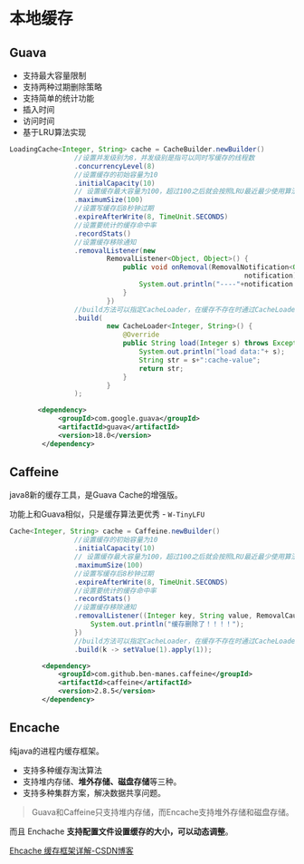# 本地缓存

## Guava

- 支持最大容量限制
- 支持两种过期删除策略
- 支持简单的统计功能
- 插入时间
- 访问时间
- 基于LRU算法实现

```java
LoadingCache<Integer, String> cache = CacheBuilder.newBuilder()
                //设置并发级别为8，并发级别是指可以同时写缓存的线程数
                .concurrencyLevel(8)
                //设置缓存的初始容量为10
                .initialCapacity(10)
                // 设置缓存最大容量为100，超过100之后就会按照LRU最近最少使用算法来移除缓存
                .maximumSize(100)
                //设置写缓存后8秒钟过期
                .expireAfterWrite(8, TimeUnit.SECONDS)
                //设置要统计的缓存命中率
                .recordStats()
                //设置缓存移除通知
                .removalListener(new
                        RemovalListener<Object, Object>() {
                            public void onRemoval(RemovalNotification<Object, Object>
                                                          notification) {
                                System.out.println("----"+notification.getKey() + ":" + notification.getCause());
                            }
                        })
                //build方法可以指定CacheLoader，在缓存不存在时通过CacheLoader的实现自动加载缓存
                .build(
                        new CacheLoader<Integer, String>() {
                            @Override
                            public String load(Integer s) throws Exception {
                                System.out.println("load data:"+ s);
                                String str = s+":cache-value";
                                return str;
                            }
                        }
                );

```

```xml
       <dependency>
            <groupId>com.google.guava</groupId>
            <artifactId>guava</artifactId>
            <version>18.0</version>
        </dependency>

```

## Caffeine

java8新的缓存工具，是Guava Cache的增强版。

功能上和Guava相似，只是缓存算法更优秀 - `W-TinyLFU`

```java
Cache<Integer, String> cache = Caffeine.newBuilder()
                //设置缓存的初始容量为10
                .initialCapacity(10)
                // 设置缓存最大容量为100，超过100之后就会按照LRU最近最少使用算法来移除缓存
                .maximumSize(100)
                //设置写缓存后8秒钟过期
                .expireAfterWrite(8, TimeUnit.SECONDS)
                //设置要统计的缓存命中率
                .recordStats()
                //设置缓存移除通知
                .removalListener((Integer key, String value, RemovalCause cause) -> {
                    System.out.println("缓存删除了！！！！");
                })
                //build方法可以指定CacheLoader，在缓存不存在时通过CacheLoader的实现自动加载缓存
                .build(k -> setValue(1).apply(1));

```

```xml
        <dependency>
            <groupId>com.github.ben-manes.caffeine</groupId>
            <artifactId>caffeine</artifactId>
            <version>2.8.5</version>
        </dependency>

```

## Encache

纯java的进程内缓存框架。

- 支持多种缓存淘汰算法
- 支持堆内存储、**堆外存储、磁盘存储**等三种。
- 支持多种集群方案，解决数据共享问题。

> Guava和Caffeine只支持堆内存储，而Encache支持堆外存储和磁盘存储。
> 

而且 Enchache **支持配置文件设置缓存的大小，可以动态调整**。

[Ehcache 缓存框架详解-CSDN博客](https://blog.csdn.net/u012581020/article/details/130890055)